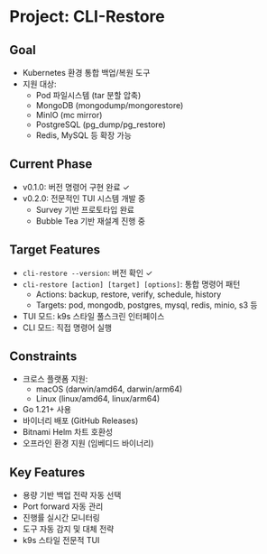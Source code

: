# Project: CLI-Restore

## Goal
- Kubernetes 환경 통합 백업/복원 도구
- 지원 대상:
  * Pod 파일시스템 (tar 분할 압축)
  * MongoDB (mongodump/mongorestore)
  * MinIO (mc mirror)
  * PostgreSQL (pg_dump/pg_restore)
  * Redis, MySQL 등 확장 가능

## Current Phase
- v0.1.0: 버전 명령어 구현 완료 ✓
- v0.2.0: 전문적인 TUI 시스템 개발 중
  * Survey 기반 프로토타입 완료
  * Bubble Tea 기반 재설계 진행 중

## Target Features
- `cli-restore --version`: 버전 확인 ✓
- `cli-restore [action] [target] [options]`: 통합 명령어 패턴
  * Actions: backup, restore, verify, schedule, history
  * Targets: pod, mongodb, postgres, mysql, redis, minio, s3 등
- TUI 모드: k9s 스타일 풀스크린 인터페이스
- CLI 모드: 직접 명령어 실행

## Constraints
- 크로스 플랫폼 지원:
  * macOS (darwin/amd64, darwin/arm64)
  * Linux (linux/amd64, linux/arm64)
- Go 1.21+ 사용
- 바이너리 배포 (GitHub Releases)
- Bitnami Helm 차트 호환성
- 오프라인 환경 지원 (임베디드 바이너리)

## Key Features
- 용량 기반 백업 전략 자동 선택
- Port forward 자동 관리
- 진행률 실시간 모니터링
- 도구 자동 감지 및 대체 전략
- k9s 스타일 전문적 TUI